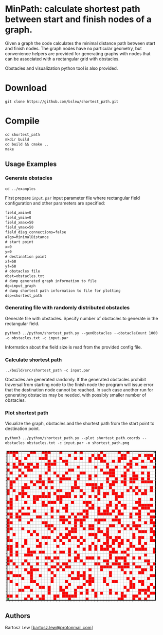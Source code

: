 # MinPath: calculate shortest path between start and finish nodes of a graph.

Given a graph the code calculates the minimal distance path between start and finish nodes.
The graph nodes have no particular geometry, but convenience helpers are provided for generating
graphs with nodes that can be associated with a rectangular grid with obstacles.

Obstacles and visualization python tool is also provided.

# Download

```
git clone https://github.com/bslew/shortest_path.git	
```

# Compile

```
cd shortest_path
mkdir build
cd build && cmake ..
make
```

## Usage Examples
### Generate obstacles
```
cd ../examples
```
First prepare `input.par` input parameter file where rectangular field configuration and other parameters are specified:

```
field_xmin=0
field_ymin=0
field_xmax=50
field_ymax=50
field_diag_connections=false
algo=MinimalDistance
# start point 
x=0
y=0
# destination point
xf=50
yf=50
# obstacles file
obst=obstacles.txt
# dump generated graph information to file
dg=input_graph
# dump shortest path information to file for plotting
dsp=shortest_path
```

### Generating file with randomly distributed obstacles 
Generate file with obstacles. Specify number of obstacles to generate in the rectangular field. 
```
python3 ../python/shortest_path.py --genObstacles --obstacleCount 1000 -o obstacles.txt -c input.par
```
Information about the field size is read from the provided config file.

### Calculate shortest path
```
../build/src/shortest_path -c input.par
```
Obstacles are generated randomly.
If the generated obstacles prohibit traversal from starting node to the finish node the program
will issue error that the destination node cannot be reached. In such case another run for generating
obstacles may be needed, with possibly smaller number of obstacles.

### Plot shortest path
Visualize the graph, obstacles and the shortest path from the 
start point to destination point.
```
python3 ../python/shortest_path.py --plot shortest_path.coords --obstacles obstacles.txt -c input.par -o shortest_path.png
```

<img src="examples/obstacles50_1000.gif" width="500">

## Authors
Bartosz Lew [bartosz.lew@protonmail.com]
